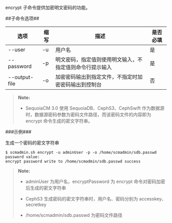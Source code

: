 encrypt 子命令提供加密明文密码的功能。

##子命令选项##

|选项       |缩写 |描述                                                                              |是否必填|
|-----------|-----|----------------------------------------------------------------------------------|--------|
|--user     |-u   |用户名                                                                            |是      |
|--password |-p   |明文密码，指定值则使用明文输入，不指定值则命令行提示输入                          |是      |
|--output-file |-o   |加密密码输出到指定文件，不指定时加密密码输出到控制台     |否      |
> **Note:**
>
> * SequoiaCM 3.0 使用 SequoiaDB、CephS3、CephSwift 作为数据源时，数据源密码参数为密码文件路径，而该密码文件的内容即为 encrypt 命令生成的密文字符串。

###示例###

生成一个密码的密文字符串

   ```lang-javascript
   $ scmadmin.sh encrypt -u adminUser -p -o /home/scmadmin/sdb.passwd
   password value:
   encrypt password write to /home/scmadmin/sdb.passwd success
   ```

> **Note:**
> 
> * adminUser 为用户名，encryptPassword 为 encrypt 命令对密码加密后生成的密文字符串
> 
> * CephS3 生成密码的密文字符串时，用户名、密码分别为 accesskey、secretkey
> 
> * /home/scmadmin/sdb.passwd 为密码文件路径